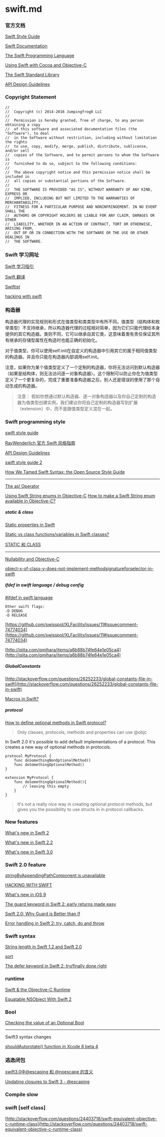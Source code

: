 # swift.md

<!-- create time: 2015-08-03 16:18:57  -->

<!-- This file is created from $MARBOO_HOME/.media/starts/default.md
本文件由 $MARBOO_HOME/.media/starts/default.md 复制而来 -->

### 官方文档

[Swift Style Guide](https://github.com/raywenderlich/swift-style-guide)

[Swift Documentation](https://swift.org/)

[The Swift Programming Language](https://developer.apple.com/library/ios/documentation/Swift/Conceptual/Swift_Programming_Language/index.html)

[Using Swift with Cocoa and Objective-C](https://developer.apple.com/library/ios/documentation/Swift/Conceptual/BuildingCocoaApps/index.html)

[The Swift Standard Library](https://developer.apple.com/library/ios/documentation/General/Reference/SwiftStandardLibraryReference/index.html)

[API Design Guidelines](https://swift.org/documentation/api-design-guidelines)

### Copyright Statement

	//
	//  Copyright (c) 2014-2016 Jumpingfrog0 LLC
	//
	//  Permission is hereby granted, free of charge, to any person obtaining a copy
	//  of this software and associated documentation files (the "Software"), to deal
	//  in the Software without restriction, including without limitation the rights
	//  to use, copy, modify, merge, publish, distribute, sublicense, and/or sell
	//  copies of the Software, and to permit persons to whom the Software is
	//  furnished to do so, subject to the following conditions:
	//
	//  The above copyright notice and this permission notice shall be included in
	//  all copies or substantial portions of the Software.
	//
	//  THE SOFTWARE IS PROVIDED "AS IS", WITHOUT WARRANTY OF ANY KIND, EXPRESS OR
	//  IMPLIED, INCLUDING BUT NOT LIMITED TO THE WARRANTIES OF MERCHANTABILITY,
	//  FITNESS FOR A PARTICULAR PURPOSE AND NONINFRINGEMENT. IN NO EVENT SHALL THE
	//  AUTHORS OR COPYRIGHT HOLDERS BE LIABLE FOR ANY CLAIM, DAMAGES OR OTHER
	//  LIABILITY, WHETHER IN AN ACTION OF CONTRACT, TORT OR OTHERWISE, ARISING FROM,
	//  OUT OF OR IN CONNECTION WITH THE SOFTWARE OR THE USE OR OTHER DEALINGS IN
	//  THE SOFTWARE.

### Swift 学习网址

[Swift 学习指引](http://www.swiftguide.cn/)

[Swift 翻译](https://numbbbbb.gitbooks.io/-the-swift-programming-language-/content/)

[Swiftist](http://swiftist.org/)

[hacking with swift](https://www.hackingwithswift.com/)

### 构造器
构造器代理的实现规则和形式在值类型和类类型中有所不同。值类型（结构体和枚举类型）不支持继承，所以构造器代理的过程相对简单，因为它们只能代理给本身提供的其它构造器。类则不同，它可以继承自其它类，这意味着类有责任保证其所有继承的存储型属性在构造时也能正确的初始化。

对于值类型，你可以使用self.init在自定义的构造器中引用其它的属于相同值类型的构造器。并且你只能在构造器内部调用self.init。

注意，如果你为某个值类型定义了一个定制的构造器，你将无法访问到默认构造器（如果是结构体，则无法访问逐一对象构造器）。这个限制可以防止你在为值类型定义了一个更复杂的，完成了重要准备构造器之后，别人还是错误的使用了那个自动生成的构造器。

> 注意：
假如你想通过默认构造器、逐一对象构造器以及你自己定制的构造器为值类型创建实例，我们建议你将自己定制的构造器写到扩展（extension）中，而不是跟值类型定义混在一起。


### Swift programming style

[swift style guide](https://github.com/raywenderlich/swift-style-guide)

[RayWenderlich 官方 Swift 风格指南](http://codebuild.me/2015/09/14/raywenderlich-swift-style-guide/)

[API Design Guidelines](https://swift.org/documentation/api-design-guidelines/#follow-case-conventions)

[swift style guide 2](https://github.com/github/swift-style-guide)

[How We Tamed Swift Syntax: the Open Source Style Guide](https://www.netguru.co/blog/swift-style-guide-open-source)

-------

[The as! Operator](https://developer.apple.com/swift/blog/?id=23)

[Using Swift String enums in Objective-C](https://medium.com/@oscarcortes/using-swift-string-enums-in-objective-c-f6683da5b92e)
[How to make a Swift String enum available in Objective-C?](http://stackoverflow.com/questions/30480338/how-to-make-a-swift-string-enum-available-in-objective-c)

##### static & class

[Static properties in Swift](http://stackoverflow.com/questions/26567480/static-properties-in-swift)

[Static vs class functions/variables in Swift classes?](http://stackoverflow.com/questions/29636633/static-vs-class-functions-variables-in-swift-classes)

[STATIC 和 CLASS](http://swifter.tips/static-class/)


---------------------
[Nullability and Objective-C](https://developer.apple.com/swift/blog/?id=25)

[object-x-of-class-y-does-not-implement-methodsignatureforselector-in-swift](http://stackoverflow.com/questions/24415662/object-x-of-class-y-does-not-implement-methodsignatureforselector-in-swift)

##### ifdef in swift language / debug config
[#ifdef in swift language](http://stackoverflow.com/questions/24003291/ifdef-replacement-in-swift-language)

	Other swift flags:
	-D DEBUG
	-D RELEASE
	

[https://github.com/swisspol/XLFacility/issues/11#issuecomment-74774034](https://github.com/swisspol/XLFacility/issues/11#issuecomment-74774034)

[http://qiita.com/qmihara/items/a6b88b74fe64e1e05ca4](http://qiita.com/qmihara/items/a6b88b74fe64e1e05ca4)

##### GlobalConstants
[http://stackoverflow.com/questions/26252233/global-constants-file-in-swift](http://stackoverflow.com/questions/26252233/global-constants-file-in-swift)

[Macros in Swift?](http://stackoverflow.com/questions/24114288/macros-in-swift)

##### protocol

[How to define optional methods in Swift protocol?](http://stackoverflow.com/questions/24032754/how-to-define-optional-methods-in-swift-protocol)

> Only classes, protocols, methods and properties can use @objc

In Swift 2.0 it's possible to add default implementations of a protocol. This creates a new way of optional methods in protocols.

	protocol MyProtocol {
	    func doSomethingNonOptionalMethod()
	    func doSomethingOptionalMethod()
	}

	extension MyProtocol {
	    func doSomethingOptionalMethod(){ 
	        // leaving this empty 
	    }
	}

> It's not a really nice way in creating optional protocol methods, but gives you the possibility to use structs in in protocol callbacks.

### New features

[What's new in Swift 2](https://www.hackingwithswift.com/swift2)

[What's new in Swift 2.2](https://www.hackingwithswift.com/swift2-2)

[What's new in Swift 3.0](https://www.hackingwithswift.com/swift3)

### Swift 2.0 feature

[stringByAppendingPathComponent is unavailable](https://forums.developer.apple.com/thread/13580)

[HACKING WITH SWIFT](https://www.hackingwithswift.com/)

[What's new in iOS 9](https://www.hackingwithswift.com/ios9)

[The guard keyword in Swift 2: early returns made easy](https://www.hackingwithswift.com/new-syntax-swift-2-guard)

[Swift 2.0: Why Guard is Better than If](http://natashatherobot.com/swift-guard-better-than-if/)

[Error handling in Swift 2: try, catch, do and throw](https://www.hackingwithswift.com/new-syntax-swift-2-error-handling-try-catch)

### Swift syntax
[String length in Swift 1.2 and Swift 2.0](http://stackoverflow.com/questions/29575140/string-length-in-swift-1-2-and-swift-2-0)

[sort](http://useyourloaf.com/blog/sorting-an-array-of-dictionaries.html)

[The defer keyword in Swift 2: try/finally done right](https://www.hackingwithswift.com/new-syntax-swift-2-defer)

### runtime

[Swift & the Objective-C Runtime](http://nshipster.cn/swift-objc-runtime/)

[Equatable NSObject With Swift 2](http://mgrebenets.github.io/swift/2015/06/21/equatable-nsobject-with-swift-2)

### Bool

[Checking the value of an Optional Bool](http://stackoverflow.com/questions/25523305/checking-the-value-of-an-optional-bool)

---------

Swift3 syntax changes

[shouldAutorotate() function in Xcode 8 beta 4](http://stackoverflow.com/questions/38721302/shouldautorotate-function-in-xcode-8-beta-4)

### 逃逸闭包

[swift3.0中@escaping 和 @noescape 的含义](http://www.jianshu.com/p/73bd0633ab00)

[Updating closures to Swift 3 - @escaping](http://stackoverflow.com/questions/39063499/updating-closures-to-swift-3-escaping)

### Compile slow


### swift [self class]

[http://stackoverflow.com/questions/24403718/swift-equivalent-objective-c-runtime-class](http://stackoverflow.com/questions/24403718/swift-equivalent-objective-c-runtime-class)
